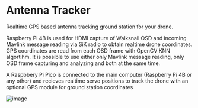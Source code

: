 <h1>Antenna Tracker</h1>

Realtime GPS based antenna tracking ground station for your drone.

Raspberry Pi 4B is used for HDMI capture of Walksnail OSD and incoming Mavlink message reading via SiK radio to obtain realtime drone coordinates.
GPS coordinates are read from each OSD frame with OpenCV KNN algortihm.
It is possible to use either only Mavlink message reading, only OSD frame capturing and analyzing and both at the same time.

A Raspbbery Pi Pico is connected to the main computer (Raspberry Pi 4B or any other) and recieves realtime servo positions to track the drone with an optional GPS module for ground station coordinates

![image](https://github.com/EPoikans/AntennaTracker/assets/132155653/03a62f11-2f62-403d-aa54-7e81cd06a676)
